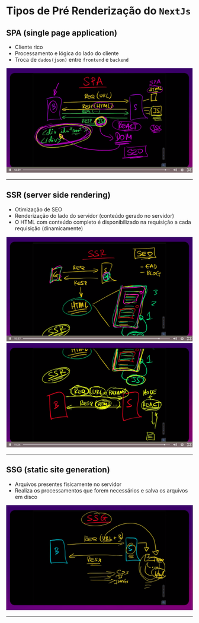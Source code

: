 # Tipos de Pré Renderização do `NextJs`

## SPA (single page application)

- Cliente rico
- Processamento e lógica do lado do cliente
- Troca de `dados(json)` entre `frontend` e `backend`

![Spa](/src/assets/img/spa.png)

___

## SSR (server side rendering)

- Otimização de SEO
- Renderização do lado do servidor (conteúdo gerado no servidor)
- O HTML com conteúdo completo é disponibilizado na requisição a cada requisição (dinamicamente)

![Spa](/src/assets/img/ssr1.png)
![Spa](/src/assets/img/ssr2.png)

___


## SSG (static site generation)

- Arquivos presentes fisicamente no servidor
- Realiza os processamentos que forem necessários e salva os arquivos em disco

![Spa](/src/assets/img/ssg.png)

___

